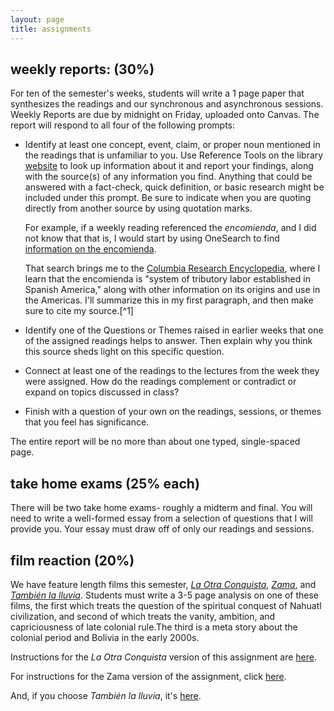 ```yaml
---
layout: page
title: assignments
---
```


## weekly reports: (30%)

For ten of the semester's weeks, students will write a 1 page paper that synthesizes the readings and
our synchronous and asynchronous sessions. Weekly Reports are due by midnight
on Friday, uploaded onto Canvas. The report will respond to all four of the
following prompts:

* Identify at least one concept, event, claim, or proper noun mentioned in the
  readings that is unfamiliar to you. Use Reference Tools on the library
  [website](https://www.lib.utk.edu/) to look up information about it and report
  your findings, along with the source(s) of any information you find. Anything
  that could be answered with a fact-check, quick definition, or basic research
  might be included under this prompt. Be sure to indicate when you are quoting
  directly from another source by using quotation marks.

  For example, if a weekly reading referenced the *encomienda*, and I did not
  know that that is, I would start by using OneSearch to find [information on the
  encomienda](https://utk-almaprimo.hosted.exlibrisgroup.com/primo-explore/search?query=any,contains,encomienda&tab=default_tab&search_scope=OneSearch&vid=01UTK&lang=en_US&offset=0).

  That search brings me to the [Columbia Research
  Encyclopedia](https://search.credoreference.com/content/entry/columency/encomienda/0),
  where I learn that the encomienda is "system of tributory labor established in
  Spanish America," along with other information on its origins and use in the
  Americas. I'll summarize this in my first paragraph, and then make sure to cite
  my source.[^1]

* Identify one of the Questions or Themes raised in earlier weeks that one of the
  assigned readings helps to answer. Then explain why you think this source sheds
  light on this specific question.
  
* Connect at least one of the readings to the lectures from the week they were
  assigned. How do the readings complement or contradict or expand on topics
  discussed in class?

* Finish with a question of your own on the readings, sessions, or themes that
  you feel has significance.

The entire report will be no more than about one typed, single-spaced page.

## take home exams (25% each)

There will be two take home exams- roughly a midterm and final. You will need
to write a well-formed essay from a selection of questions that I will provide
you. Your essay must draw off of only our readings and sessions.

## film reaction (20%)

We have feature length films this semester, [*La Otra
Conquista*](), [*Zama*](https://www.imdb.com/title/tt3409848/), and [*También
la lluvia*](). Students
must write a 3-5 page analysis on one of these films, the
first which treats the question of the spiritual conquest of Nahuatl
civilization, and second of which treats the vanity, ambition, and
capriciousness of late colonial rule.The third is a meta story about the
colonial period and Bolivia in the early 2000s.

Instructions for the *La Otra Conquista* version of this assignment are
[here](https://chadblack.net/2021ELA/otra/).

For instructions for the Zama version of the assignment, click
[here](https://chadblack.net/2021ELA/zama/).

And, if you choose *También la lluvia*, it's
[here](https://chadblack.net/2021ELA/lluvia/).


